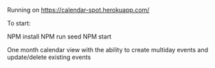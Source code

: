 Running on https://calendar-spot.herokuapp.com/

To start:

NPM install
NPM run seed
NPM start

One month calendar view with the ability to create multiday events and update/delete existing events

